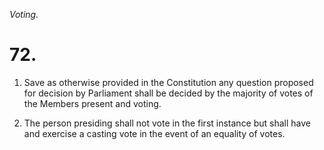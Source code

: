 *Voting.*

# 72.

1. Save as otherwise provided in the Constitution any question proposed for decision by Parliament shall be decided by the majority of votes of the Members present and voting.

2. The person presiding shall not vote in the first instance but shall have and exercise a casting vote in the event of an equality of votes.